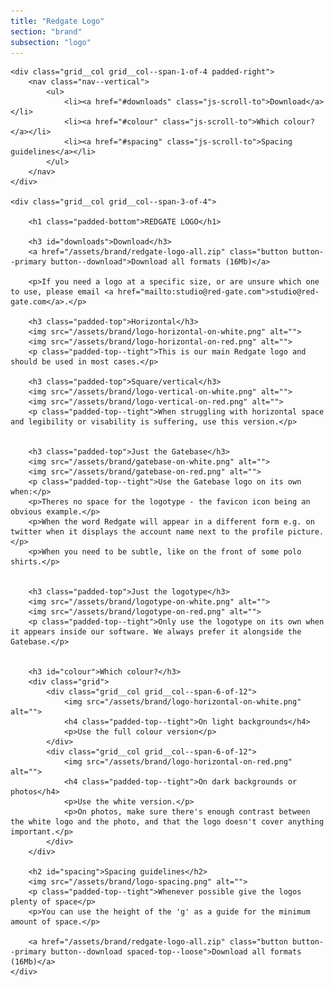 ```yaml
---
title: "Redgate Logo"
section: "brand"
subsection: "logo"
---
```


<div class="grid">

    <div class="grid__col grid__col--span-1-of-4 padded-right">
        <nav class="nav--vertical">
            <ul>
                <li><a href="#downloads" class="js-scroll-to">Download</a></li>
                <li><a href="#colour" class="js-scroll-to">Which colour?</a></li>
                <li><a href="#spacing" class="js-scroll-to">Spacing guidelines</a></li>
            </ul>
        </nav>
    </div>

    <div class="grid__col grid__col--span-3-of-4">

        <h1 class="padded-bottom">REDGATE LOGO</h1>

        <h3 id="downloads">Download</h3>
        <a href="/assets/brand/redgate-logo-all.zip" class="button button--primary button--download">Download all formats (16Mb)</a>

        <p>If you need a logo at a specific size, or are unsure which one to use, please email <a href="mailto:studio@red-gate.com">studio@red-gate.com</a>.</p>

        <h3 class="padded-top">Horizontal</h3>
        <img src="/assets/brand/logo-horizontal-on-white.png" alt="">
        <img src="/assets/brand/logo-horizontal-on-red.png" alt="">
        <p class="padded-top--tight">This is our main Redgate logo and should be used in most cases.</p>

        <h3 class="padded-top">Square/vertical</h3>
        <img src="/assets/brand/logo-vertical-on-white.png" alt="">
        <img src="/assets/brand/logo-vertical-on-red.png" alt="">
        <p class="padded-top--tight">When struggling with horizontal space and legibility or visability is suffering, use this version.</p>


        <h3 class="padded-top">Just the Gatebase</h3>
        <img src="/assets/brand/gatebase-on-white.png" alt="">
        <img src="/assets/brand/gatebase-on-red.png" alt="">
        <p class="padded-top--tight">Use the Gatebase logo on its own when:</p>
        <p>Theres no space for the logotype - the favicon icon being an obvious example.</p>
        <p>When the word Redgate will appear in a different form e.g. on twitter when it displays the account name next to the profile picture.</p>
        <p>When you need to be subtle, like on the front of some polo shirts.</p>


        <h3 class="padded-top">Just the logotype</h3>
        <img src="/assets/brand/logotype-on-white.png" alt="">
        <img src="/assets/brand/logotype-on-red.png" alt="">
        <p class="padded-top--tight">Only use the logotype on its own when it appears inside our software. We always prefer it alongside the Gatebase.</p>


        <h3 id="colour">Which colour?</h3>
        <div class="grid">
            <div class="grid__col grid__col--span-6-of-12">
                <img src="/assets/brand/logo-horizontal-on-white.png" alt="">
                <h4 class="padded-top--tight">On light backgrounds</h4>
                <p>Use the full colour version</p>
            </div>
            <div class="grid__col grid__col--span-6-of-12">
                <img src="/assets/brand/logo-horizontal-on-red.png" alt="">
                <h4 class="padded-top--tight">On dark backgrounds or photos</h4>
                <p>Use the white version.</p>
                <p>On photos, make sure there's enough contrast between the white logo and the photo, and that the logo doesn't cover anything important.</p>
            </div>
        </div>

        <h2 id="spacing">Spacing guidelines</h2>
        <img src="/assets/brand/logo-spacing.png" alt="">
        <p class="padded-top--tight">Whenever possible give the logos plenty of space</p>
        <p>You can use the height of the 'g' as a guide for the minimum amount of space.</p>

        <a href="/assets/brand/redgate-logo-all.zip" class="button button--primary button--download spaced-top--loose">Download all formats (16Mb)</a>
    </div>
</div>